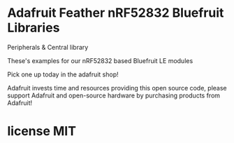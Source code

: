 # Adafruit Feather nRF52832 Bluefruit Libraries

Peripherals & Central library

 These's examples for our nRF52832 based Bluefruit LE modules

 Pick one up today in the adafruit shop!

 Adafruit invests time and resources providing this open source code,
 please support Adafruit and open-source hardware by purchasing
 products from Adafruit!

# license MIT
